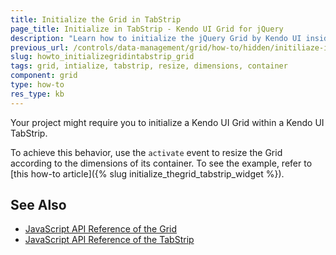 ```yaml
---
title: Initialize the Grid in TabStrip
page_title: Initialize in TabStrip - Kendo UI Grid for jQuery
description: "Learn how to initialize the jQuery Grid by Kendo UI inside a TabStrip widget by resizing it according to the dimensions of its container."
previous_url: /controls/data-management/grid/how-to/hidden/initiliaze-in-tabstrip
slug: howto_initializegridintabstrip_grid
tags: grid, intialize, tabstrip, resize, dimensions, container
component: grid
type: how-to
res_type: kb
---
```


Your project might require you to initialize a Kendo UI Grid within a Kendo UI TabStrip.

To achieve this behavior, use the `activate` event to resize the Grid according to the dimensions of its container. To see the example, refer to [this how-to article]({% slug initialize_thegrid_tabstrip_widget %}).

## See Also

* [JavaScript API Reference of the Grid](/api/javascript/ui/grid)
* [JavaScript API Reference of the TabStrip](/api/javascript/ui/tabstrip)
